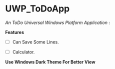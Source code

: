 # UWP_ToDoApp

*An ToDo Universal Windows Platform Application* :

**Features**
- [ ] Can Save Some Lines.
- [ ] Calculator.


**Use Windows Dark Theme For Better View**


